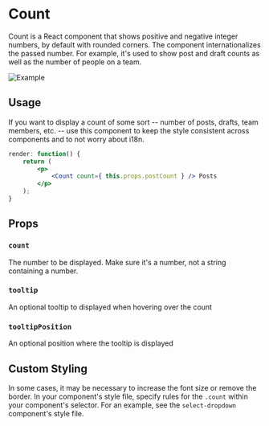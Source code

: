 Count
=========

Count is a React component that shows positive and negative integer numbers, by default with rounded corners. The component internationalizes the passed number. For example, it's used to show post and draft counts as well as the number of people on a team.

![Example](https://cldup.com/KdVOxsaKhS-3000x3000.png)

## Usage

If you want to display a count of some sort -- number of posts, drafts, team members, etc. -- use this component to keep the style consistent across components and to not worry about i18n.

```jsx
render: function() {
    return (
        <p>
            <Count count={ this.props.postCount } /> Posts
        </p>
    );
}
```

## Props

### `count`

The number to be displayed. Make sure it's a number, not a string containing a number.

### `tooltip`

An optional tooltip to displayed when hovering over the count

### `tooltipPosition`

An optional position where the tooltip is displayed

## Custom Styling

In some cases, it may be necessary to increase the font size or remove the border. In your component's style file, specify rules for the `.count` within your component's selector. For an example, see the `select-dropdown` component's style file.
